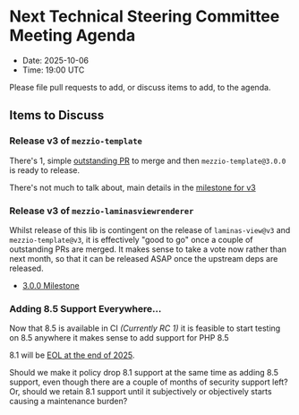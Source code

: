 # Next Technical Steering Committee Meeting Agenda

- Date: 2025-10-06
- Time: 19:00 UTC

Please file pull requests to add, or discuss items to add, to the agenda.

## Items to Discuss

### Release v3 of `mezzio-template`

There's 1, simple [outstanding PR](https://github.com/mezzio/mezzio-template/pull/41) to merge and then `mezzio-template@3.0.0` is ready to release.

There's not much to talk about, main details in the [milestone for v3](https://github.com/mezzio/mezzio-template/milestone/4)

### Release v3 of `mezzio-laminasviewrenderer`

Whilst release of this lib is contingent on the release of `laminas-view@v3` and `mezzio-template@v3`, it is effectively "good to go" once a couple of outstanding PRs are merged. It makes sense to take a vote now rather than next month, so that it can be released ASAP once the upstream deps are released.

- [3.0.0 Milestone](https://github.com/mezzio/mezzio-laminasviewrenderer/milestone/3)

### Adding 8.5 Support Everywhere…

Now that 8.5 is available in CI _(Currently RC 1)_ it is feasible to start testing on 8.5 anywhere it makes sense to add support for PHP 8.5

8.1 will be [EOL at the end of 2025](https://www.php.net/supported-versions.php).

Should we make it policy drop 8.1 support at the same time as adding 8.5 support, even though there are a couple of months of security support left? Or, should we retain 8.1 support until it subjectively or objectively starts causing a maintenance burden?
